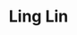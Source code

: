 ---
# Display name

title: Ling Lin
user_groups: ["Graduated Master Students"]



organizations:
- name: 2004-2007 

Interests:
- Numerical study of nucleation of ordered phases

---